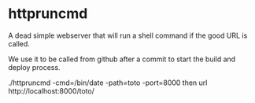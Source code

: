 httpruncmd
==========

A dead simple webserver that will run a shell command if the good URL is called.

We use it to be called from github after a commit to start the build and deploy process.


./httpruncmd -cmd=/bin/date -path=toto -port=8000 then url http://localhost:8000/toto/
